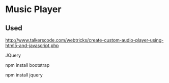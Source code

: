 # Music Player
 
## Used

http://www.talkerscode.com/webtricks/create-custom-audio-player-using-html5-and-javascript.php

JQuery

npm install bootstrap

npm install jquery